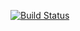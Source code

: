 
[![Build Status](https://travis-ci.org/virusdefender/data_validator.svg?branch=master)](https://travis-ci.org/virusdefender/data_validator)